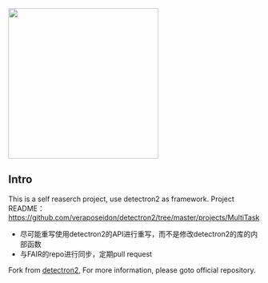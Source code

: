 <img src=".github/Detectron2-Logo-Horz.svg" width="300" >

## Intro
This is a self reaserch project, use detectron2 as framework.
Project README：https://github.com/veraposeidon/detectron2/tree/master/projects/MultiTask

- 尽可能重写使用detectron2的API进行重写，而不是修改detectron2的库的内部函数
- 与FAIR的repo进行同步，定期pull request

Fork from [detectron2](https://github.com/facebookresearch/detectron2), For more information, please goto official repository.
